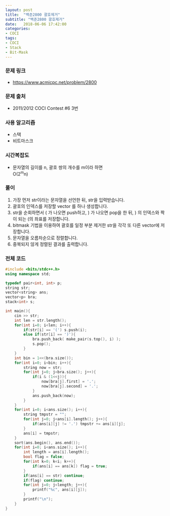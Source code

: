 ```yaml
---
layout: post
title:  "백준2800 괄호제거"
subtitle: "백준2800 괄호제거"
date:   2018-06-06 17:42:00
categories:
- COCI
tags:
- COCI
- Stack
- Bit-Mask
---
```


### 문제 링크
* https://www.acmicpc.net/problem/2800

### 문제 출처
* 2011/2012 COCI Contest #6 3번

### 사용 알고리즘
* 스택
* 비트마스크

### 시간복잡도
* 문자열의 길이를 n, 괄호 쌍의 개수를 m이라 하면<br>
O(2<sup>m</sup>n)

### 풀이
1. 가장 먼저 str이라는 문자열을 선언한 뒤, str을 입력받습니다.
2. 괄호의 인덱스를 저장할 vector 를 하나 생성합니다.
3. str을 순회하면서 ( 가 나오면 push하고, ) 가 나오면 pop을 한 뒤, ) 의 인덱스와 짝이 되는 (의 좌표를 저장합니다.
4. bitmask 기법을 이용하여 괄호를 일정 부분 제거한 str을 각각 또 다른 vector에 저장합니다.
5. 문자열을 오름차순으로 정렬합니다.
6. 중복되지 않게 정렬된 결과를 출력합니다.

### 전체 코드
```cpp
#include <bits/stdc++.h>
using namespace std;

typedef pair<int, int> p;
string str;
vector<string> ans;
vector<p> bra;
stack<int> s;

int main(){
    cin >> str;
    int len = str.length();
    for(int i=0; i<len; i++){
        if(str[i] == '(') s.push(i);
        else if(str[i] == ')'){
            bra.push_back( make_pair(s.top(), i) );
            s.pop();
        }
    }
    int bin = 1<<(bra.size());
    for(int i=0; i<bin; i++){
        string now = str;
        for(int j=0; j<bra.size(); j++){
            if(i & (1<<j)){
                now[bra[j].first] = '.';
                now[bra[j].second] = '.';
            }
            ans.push_back(now);
        }
    }
    for(int i=0; i<ans.size(); i++){
        string tmpstr = "";
        for(int j=0; j<ans[i].length(); j++){
            if(ans[i][j] != '.') tmpstr += ans[i][j];
        }
        ans[i] = tmpstr;
    }
    sort(ans.begin(), ans.end());
    for(int i=0; i<ans.size(); i++){
        int length = ans[i].length();
        bool flag = false;
        for(int k=0; k<i; k++){
            if(ans[i] == ans[k]) flag = true;
        }
        if(ans[i] == str) continue;
        if(flag) continue;
        for(int j=0; j<length; j++){
            printf("%c", ans[i][j]);
        }
        printf("\n");
    }
}
```
